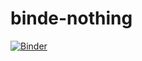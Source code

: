 # binde-nothing

[![Binder](https://mybinder.org/badge_logo.svg)](https://mybinder.org/v2/gh/44521/binde-nothing/HEAD)
